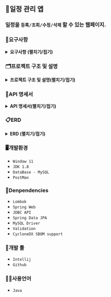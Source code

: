 ## 📆일정 관리 앱
### 일정을 `등록/조회/수정/삭제` 할 수 있는 웹페이지.

### 📖요구사항
<details><summary><b>요구사항 (펼치기/접기)</b></summary>

1. 사용자 관리
    - 사용자 등록
        - `이메일`, `이름`, `비밀번호`을 입력받아 사용자를 생성한다.
        - 생성시 `등록일`을 자동으로 입력한다.
        - 비밀번호는 `DB`에 `암호화`하여 저장된다.
        - 유저의 권한을 등록한다. (`관리자`, `일반 사용자`)
    - 사용자 조회
        - `JWT`과 `필터`를 사용하여 로그인 기능을 구현한다.
        - `회원가입`과 `로그인`을 제외한 모든 요청에서 `토큰`을 활용하여 인증 처리한다.
    - 사용자 수정
        - 사용자 정보를 `수정`할 수 있다. 
        - 수정시 `수정날짜`를 자동으로 갱신한다.
    - 사용자 삭제
        - 탈퇴 버튼을 클릭하여 탈퇴한다.
        - `탈퇴한 회원`과 `연관된 게시글`을 모두 삭제한다.
2. 일정 관리
    - 일정 등록
        - `로그인`한 회원에 한해서 게시글을 작성할 수 있다.
        - `제목`, `내용`을 입력하여 일정을 등록한다.
        - `작성/수정일`은 날짜와 시간을 모두 포함한 형태이다.
        - 등록시 외부 `API`를 활용하여 `날씨`를 등록한다.
    - 일정 조회
        - 모든 일정을 조회할 수 있다.
        - `수정일`을 기준으로 내림차순 정렬한다.
        - 한페이지에 사용자가 `선택한 갯수`만큼 일정을 표시한다.
        - 기본 페이지 크기는 `10`이다.
    - 일정 수정
        - 선택한 일정의 `할일`을 수정할 수 있다.
        - `관리자 권한`을 가진 유저만 일정을 `수정`할 수 있다.
    - 일정 삭제
        - `선택한 일정`을 삭제한다.
        - 삭제할땐 `비밀번호`를 함께 입력해야 한다.
        - `관리자 권한`을 가진 유저만 일정을 `삭제`할 수 있다.
        - 연관된 `댓글`을 모두 삭제한다.
3. 댓글 관리
    - 생성된 일정에 `댓글`을 남길 수 있다.
    - 댓글을 `조회`, `수정`, `삭제`할 수 있다.
    - 본인이 작성한 댓글만 `삭제`할 수 있다.
</details>

### 🗂️프로젝트 구조 및 설명
<details><summary><b>프로젝트 구조 및 설명(펼치기/접기)</b></summary> 

```bash
'src'                                                           # 일정 관리 프로젝트 관련 패키지와 소스 코드를 모아놓은 폴더 
 ├── 'main'
 │   └── 'java.com.sparta.schedule_project'                     # 일정 관리 프로젝트 
 │        ├── ScheduleProjectApplication.java                   # 시작 함수가 있는 class 
 │        ├── 'infra'                                           # 외부 API 연동과 관련된 폴더와 클래스들을 모아놓은 폴더
 │        │    └── WeatherApiService.java                       # 현재 날씨를 외부 API로부터 받아도는 서비스 class
 │        │
 │        ├── 'config'                                          # 프로젝트 설정 관련 class들을 모아놓은 폴더
 │        │    ├── PasswordEncoder.java                         # 비밀번호에 대한 암호화 및 대조 기능을 지원하는 class
 │        │    └── PasswordConfig.java                          # 비밀번호 관련 설정 (암호화 등)을 담당하는 class
 │        │
 │        ├── 'cookie'                                          # 쿠키 관련 클래스들을 모아놓은 폴더
 │        │    ├── UserAuth.java                                # 사용자 인증에 필요한 권한 정보를 나타내는 Enum
 │        │    ├── CookieManager.java                           # 쿠키 관련 기능을 제공하는 class
 │        │    └── JwtUtil.java                                 # JWT 토큰 생성 및 검증을 수행하는 class
 │        │ 
 │        ├── 'filter'                                          # 필터들을 모아놓은 폴더
 │        │    ├── AuthFilter.java                              # 인증 필터 (로그인 여부 확인 등)
 │        │    └── LoggingFilter.java                           # 로그 필터 (요청/응답 로그 기록)
 │        │
 │        ├── 'controller'                                      # 사용자 요청을 처리하기 위한 컨트롤러를 모아놓은 폴더 
 │        │    ├── ScheduleController.java                      # 일정 관련 요청을 처리하는 컨트롤러 class 
 │        │    ├── CommentController.java                       # 댓글 관련 요청을 처리하는 컨트롤러 class 
 │        │    └── UserController.java                          # 사용자 관련 요청을 처리하는 컨트롤러 class 
 │        │
 │        ├── 'dto'                                             # 데이터를 주고받기 위한 객체를 모아놓은 폴더 
 │        │   ├── 'request'                                     # 서버에 무언가 요청할때 사용되는 폴더 및 class들을 모아놓은 폴더
 │        │   │    ├── CreateUserRequestDto.java                # 사용자를 등록 요청할 때 사용하는 dto 
 │        │   │    ├── LoginRequestDto.java                     # 로그인을 요청할 때 사용하는 dto 
 │        │   │    ├── ModifyUserRequestDto.java                # 사용자를 수정할 때 사용하는 dto 
 │        │   │    ├── CreateScheduleRequestDto.java            # 일정 정보를 등록 요청할 때 사용하는 dto 
 │        │   │    ├── ModifyScheduleRequesthDto.java           # 일정을 수정할 때 사용하는 dto 
 │        │   │    ├── CreateCommentRequesthDto.java            # 댓글을 등록 요청할 때 사용하는 dto  
 │        │   │    └── ModifyCommentRequesthDto.java            # 댓글을 수정할 때 사용하는 dto
 │        │   │
 │        │   └── 'response'                                    # 서버에서 응답할때 사용되는 폴더 및 class들을 모아놓은 폴더
 │        │        ├── ResponseStatusDto.java                   # API응답 상태에 대한 정보를 제공하는 dto    
 │        │        ├── UserResponseDto.java                     # 서버로부터 사용자 요청 처리 결과를 받을 때 사용하는 class
 │        │        ├── UserDto.java                             # 사용자 dto class
 │        │        ├── ScheduleResponseDto.java                 # 서버로부터 일정 요청 처리 결과를 받을 때 사용하는 class
 │        │        ├── ScheduleDto.java                         # 일정 dto class
 │        │        ├── CommentResponseDto.java                  # 서버로부터 댓글 요청 처리 결과를 받을 때 사용하는 class    
 │        │        ├── CommentDto.java                          # 댓글 dto class
 │        │        └── PageDto.java                             # 페이징 정보를 담는 dto class 
 │        │         
 │        ├── 'entity'                                          # DB와 매핑되는 엔티티 클래스들을 모아놓은 폴더 
 │        │    ├── Comment.java                                 # 댓글 entity 
 │        │    ├── Schedule.java                                # 일정 entity 
 │        │    ├── Timestamped.java                             # 자동으로 시간을 넣어주는 entity
 │        │    └── User.java                                    # 사용자 entity 
 │        │         
 │        ├── 'exception'                                       # 사용자 요청을 처리하기 위한 컨트롤러를 모아놓은 폴더 
 │        │    ├── ResponseCode.java                            # API 응답 시 사용되는 상태 코드와 메시지를 정의하는 enum 
 │        │    ├── GlobalExceptionHandler.java                  # 예외 처리 class
 │        │    └── ResponseException.java                       # API 응답 시 발생하는 예외를 나타내는 class 
 │        │         
 │        ├── 'repository'                                      # DB와 상호작용하는 레포지토리를 모아놓은 폴더 
 │        │    ├── ScheduleRepository.java                      # 일정을 저장하고 조회하는 기능을 제공하는 레포지토리 class 
 │        │    ├── CommentRepository.java                       # 일정을 저장하고 조회하는 기능을 제공하는 레포지토리 class 
 │        │    └── UserRepository.java                          # 사용자를 저장하고 조회하는 기능을 제공하는 레포지토리 class 
 │        │         
 │        └── 'service'                                         # 비즈니스 로직을 처리하는 서비스들을 모아놓은 폴더 
 │             ├── ScheduleService.java                         # 일정 관련 비즈니스 로직을 처리하는 class 
 │             ├── CommentService.java                          # 댓글 관련 비즈니스 로직을 처리하는 class 
 │             └── UserService.java                             # 사용자 관련 비즈니스 로직을 처리하는 class 
 └── 'docs'                                                     # 일정 관리 프로젝트와 관련된 문서들을 모아놓은 폴더 
      ├── README.md                                             # 일정 관리 프로젝트에 대한 설명을 담은 파일 
      └── schedule.sql                                          # 일정 관리 프로젝트에서 사용되는 테스트 쿼리를 모은 파일
```
</details>

### 📑API 명세서
<details><summary><b>API 명세서(펼치기/접기)</b></summary>
<table>
    <tr>
        <th>api&nbsp;&nbsp;&nbsp;&nbsp;&nbsp;&nbsp;&nbsp;&nbsp;&nbsp;&nbsp;&nbsp;&nbsp;&nbsp;&nbsp;</th>
        <th>Method</th>
        <th>URL</th>
        <th>request header</th>
        <th>request</th>
        <th>response header</th>
        <th>response</th>                               
<th>status&nbsp;&nbsp;&nbsp;&nbsp;&nbsp;&nbsp;&nbsp;&nbsp;&nbsp;&nbsp;&nbsp;&nbsp;&nbsp;&nbsp;&nbsp;&nbsp;&nbsp;&nbsp;&nbsp;&nbsp;&nbsp;&nbsp;&nbsp;&nbsp;&nbsp;&nbsp;&nbsp;&nbsp;&nbsp;&nbsp;&nbsp;&nbsp;&nbsp;&nbsp;&nbsp;&nbsp;&nbsp;&nbsp;&nbsp;&nbsp;&nbsp;&nbsp;&nbsp;&nbsp;&nbsp;&nbsp;&nbsp;&nbsp;&nbsp;&nbsp;
        </th>
    </tr>
    <tr>
        <td><b>회원 가입</b></td>
        <td><span style=background-color:#786E12AA;font-weight:bold;>POST</span></td>
        <td><span>/api/signup</span></td>
        <td>RequestBody</td>
        <td><pre lang="json">{     
    "email": "hong@gmail.com",
    "password": "1q2w3e4r#",
    "name": "홍길동",
    "auth": "ADMIN"
}</pre></td>
        <td>application/json</td>
        <td><pre lang="json">{
    "message": "create user success",
    "status": 200
}</pre></td>
        <td>
            <span style=background-color:yellow;font-weight:bold;color:black;>201</span>: 사용자 정상등록<br/>
            <span style=background-color:skyblue;font-weight:bold;color:black;>409</span>: 중복된 이메일
        </td>
    </tr>
    <tr>
        <td><b>로그인</b></td>
        <td><span style=background-color:#786E12AA;font-weight:bold;>POST</span></td>
        <td><span>/api/login</span></td>
        <td>RequestBody</td>
        <td><pre lang="json">{
    "email" : "hong@email.com",
    "password" : "1q2w3e4r#"
}</pre></td>
        <td>application/json</td>
        <td><pre lang="json">{
    "message": "login success",
    "status": 201
}</pre></td>
        <td>
            <span style=background-color:yellow;font-weight:bold;color:black;>200</span>: 로그인 성공<br/>
            <span style=background-color:skyblue;font-weight:bold;color:black;>400</span>: 잘못된 값 입력<br/>
            <span style=background-color:skyblue;font-weight:bold;color:black;>401</span>: 일치하지 않는 비밀번호<br/>
            <span style=background-color:skyblue;font-weight:bold;color:black;>404</span>: 존재하지 않는 유저
        </td>
    </tr>
    <tr>
        <td><b>사용자<br/>정보 조회</b></td>
        <td><span style=background-color:#22741CAA;font-weight:bold;>GET</span></td>
        <td><span>/api<br/>/users/{userId}</span></td>
        <td>PathVariable</td>
        <td><code>N/A</code></td>
        <td>application/json</td>
        <td><pre lang="json">{
    "user": {
        "id": 1,
        "email": "hong@gmail.com",
        "password": "1q2w3e4r#",
        "name": "홍길동",
        "auth": "ADMIN"
    },
    "status": {
        "message": "search user success",
        "status": 200
    }
}</pre></td>
        <td>
            <span style=background-color:yellow;font-weight:bold;color:black;>200</span>: 사용자 정보 조회 성공<br/>
            <span style=background-color:skyblue;font-weight:bold;color:black;>400</span>: 토큰이 없음<br/>
            <span style=background-color:skyblue;font-weight:bold;color:black;>401</span>: 토큰 유효기간 만료<br/>
            <span style=background-color:skyblue;font-weight:bold;color:black;>401</span>: 지원하지 않는 토큰 형식<br/>
            <span style=background-color:skyblue;font-weight:bold;color:black;>403</span>: 권한이 없음<br/>
            <span style=background-color:skyblue;font-weight:bold;color:black;>404</span>: 존재하지 않는 유저<br/>
            <span style=background-color:skyblue;font-weight:bold;color:black;>404</span>: 잘못된 JWT 토큰
        </td>
    </tr>
    <tr>
        <td><b>사용자<br/>수정</b></td>
        <td><span style=background-color:#3B36CFAA;font-weight:bold;>PUT</span></td>
        <td><span>/api<br/>/users/{userId}</span></td>
        <td>PathVariable<br/>RequestBody</td>
        <td><pre lang="json">{    
    "userId": 1,        
    "password": "1q2w3e4r#",
    "name": "김길동"
}</pre></td>
        <td>application/json</td>
        <td><pre lang="json">{
    "message": "update user success",
    "status": 200
}</pre></td>
        <td>
            <span style=background-color:yellow;font-weight:bold;color:black;>200</span>: 사용자 정상수정<br/>
            <span style=background-color:skyblue;font-weight:bold;color:black;>400</span>: 잘못된 값 입력<br/>
            <span style=background-color:skyblue;font-weight:bold;color:black;>400</span>: 토큰이 없음<br/>
            <span style=background-color:skyblue;font-weight:bold;color:black;>401</span>: 토큰 유효기간 만료<br/>
            <span style=background-color:skyblue;font-weight:bold;color:black;>401</span>: 지원하지 않는 토큰 형식<br/>
            <span style=background-color:skyblue;font-weight:bold;color:black;>403</span>: 수정 권한이 없음<br/>
            <span style=background-color:skyblue;font-weight:bold;color:black;>404</span>: 존재하지 않는 유저<br/>
            <span style=background-color:skyblue;font-weight:bold;color:black;>404</span>: 잘못된 JWT 토큰
        </td>
    </tr>
    <tr>
        <td><b>사용자<br/>삭제</b></td>
        <td><span style=background-color:#CE3636AA;font-weight:bold;>DELETE</span></td>
        <td><span>/api<br/>/users/{userId}</span></td>
        <td>PathVariable</td>
        <td><code>N/A</code></td>
        <td>application/json</td>
        <td><pre lang="json">{
    "message": "delete user success",
    "status": 204
}</pre></td>
        <td>
            <span style=background-color:yellow;font-weight:bold;color:black;>204</span>: 사용자 정상삭제<br/>
            <span style=background-color:skyblue;font-weight:bold;color:black;>400</span>: 토큰이 없음<br/>
            <span style=background-color:skyblue;font-weight:bold;color:black;>401</span>: 토큰 유효기간 만료<br/>
            <span style=background-color:skyblue;font-weight:bold;color:black;>401</span>: 지원하지 않는 토큰 형식<br/>
            <span style=background-color:skyblue;font-weight:bold;color:black;>403</span>: 삭제 권한이 없음<br/>
            <span style=background-color:skyblue;font-weight:bold;color:black;>404</span>: 존재하지 않는 유저<br/>
            <span style=background-color:skyblue;font-weight:bold;color:black;>404</span>: 잘못된 JWT 토큰
        </td>
    </tr>
    <tr>
        <td><b>일정 등록</b></td>
        <td><span style=background-color:#786E12AA;font-weight:bold;>POST</span></td>
        <td><span>/api/{userId}<br/>/schedules</span></td>
        <td>PathVariable<br/>RequestBody</td>
        <td><pre lang="json">{
    "title": "제목제목제목",
    "content": "내용내용내용"
}</pre></td>
        <td>application/json</td>
        <td><pre lang="json">{
    "message": "create schedule success",
    "status": 201
}</pre></td>
        <td>
            <span style=background-color:yellow;font-weight:bold;color:black;>201</span>: 일정 정상등록<br/>
            <span style=background-color:skyblue;font-weight:bold;color:black;>400</span>: 토큰이 없음<br/>
            <span style=background-color:skyblue;font-weight:bold;color:black;>400</span>: 잘못된 내용 입력<br/>
            <span style=background-color:skyblue;font-weight:bold;color:black;>401</span>: 토큰 유효기간 만료<br/>
            <span style=background-color:skyblue;font-weight:bold;color:black;>401</span>: 지원하지 않는 토큰 형식<br/>
            <span style=background-color:skyblue;font-weight:bold;color:black;>404</span>: 잘못된 JWT 토큰
        </td>
    </tr>
    <tr>
        <td><b>일정 조회</b></td>
        <td><span style=background-color:#22741CAA;font-weight:bold;>GET</span></td>
        <td><span>/api/{userId}<br/>/schedules</span></td>
        <td>PathVariable<br/>RequestParam</td>
        <td><code>N/A</code></td>
        <td>allpication/json</td>
        <td><pre lang="json">{
    "schedules": [
        {
            "id": 3,
            "userId": 1,
            "userName": "홍길동",
            "title": "제목제목제목",
            "content": "내용내용내용",
            "weather": "맑다",
            "createDate": "2024-10-16T09:31:05.4463",
            "updateDate": "2024-10-16T09:31:05.4463"
        },
        {
            "id": 2,
            "userId": 1,
            "userName": "이길동",
            "title": "제목제목제목22",
            "content": "내용내용내용22",
            "weather": "맑다",
            "createDate": "2024-10-16T09:30:59.460334",
            "updateDate": "2024-10-16T09:30:59.460334"
        }
    ],
    "page": {
        "page": 1,
        "size": 2,
        "totalPage": 3
    },
    "status": {
        "state": 200,
        "message": "일정 조회 성공"
    }
}</pre></td>
        <td>
            <span style=background-color:yellow;font-weight:bold;color:black;>200</span>: 일정 정상조회<br/>
            <span style=background-color:skyblue;font-weight:bold;color:black;>400</span>: 토큰이 없음<br/>
            <span style=background-color:skyblue;font-weight:bold;color:black;>401</span>: 토큰 유효기간 만료<br/>
            <span style=background-color:skyblue;font-weight:bold;color:black;>401</span>: 지원하지 않는 토큰 형식<br/>
            <span style=background-color:skyblue;font-weight:bold;color:black;>404</span>: 잘못된 JWT 토큰
        </td>
    </tr>
    <tr>
        <td><b>일정 수정</b></td>
        <td><span style=background-color:#3B36CFAA;font-weight:bold;>PUT</span></td>
        <td><span>/api/{userId}<br/>/schedules/{scheduleId}</span></td>
        <td>PathVariable<br/>RequestBody</td>
        <td><pre lang="json">{
    "scheduleId": 1,
    "title" : "제목제목제목",
    "content" : "수정수정수정"
}</pre></td>
        <td>application/json</td>
        <td><pre lang="json">{
    "message": "update schedule success",
    "status": 200
}</pre></td>
        <td>
            <span style=background-color:yellow;font-weight:bold;color:black;>200</span>: 일정 정상수정<br/>
            <span style=background-color:skyblue;font-weight:bold;color:black;>400</span>: 토큰이 없음<br/>
            <span style=background-color:skyblue;font-weight:bold;color:black;>400</span>: 잘못된 값 입력<br/>
            <span style=background-color:skyblue;font-weight:bold;color:black;>401</span>: 토큰 유효기간 만료<br/>
            <span style=background-color:skyblue;font-weight:bold;color:black;>401</span>: 지원하지 않는 토큰 형식<br/>
            <span style=background-color:skyblue;font-weight:bold;color:black;>403</span>: 권한이 없음<br/>
            <span style=background-color:skyblue;font-weight:bold;color:black;>404</span>: 잘못된 JWT 토큰<br/>
            <span style=background-color:skyblue;font-weight:bold;color:black;>404</span>: 삭제된 일정
        </td>
    </tr>
    <tr>
        <td><b>일정 삭제</b></td>
        <td><span style=background-color:#CE3636AA;font-weight:bold;>DELETE</span></td>
        <td><span>/api/{userId}<br/>/schedules/{scheduleId}</span></td>
        <td>PathVariable</td>
        <td><code>N/A</code></td>
        <td>application/json</td>
        <td><pre lang="json">{
    "message": "delete schedule success",
    "status": 200
}</pre></td>
        <td>
            <span style=background-color:yellow;font-weight:bold;color:black;>200</span>: 일정 정상삭제<br/>
            <span style=background-color:skyblue;font-weight:bold;color:black;>400</span>: 토큰이 없음<br/>
            <span style=background-color:skyblue;font-weight:bold;color:black;>401</span>: 토큰 유효기간 만료<br/>
            <span style=background-color:skyblue;font-weight:bold;color:black;>401</span>: 지원하지 않는 토큰 형식<br/>
            <span style=background-color:skyblue;font-weight:bold;color:black;>403</span>: 권한이 없음<br/>
            <span style=background-color:skyblue;font-weight:bold;color:black;>404</span>: 잘못된 JWT 토큰<br/>
            <span style=background-color:skyblue;font-weight:bold;color:black;>404</span>: 삭제된 일정
        </td>
    </tr>
    <tr>
        <td><b>댓글 등록</b></td>
        <td><span style=background-color:#786E12AA;font-weight:bold;>POST</span></td>
        <td><span>/api/{userId}<br/>/schedule/{scheduleId}<br/>/comments</span></td>
        <td>PathVariable<br/>RequestBody</td>
        <td><pre lang="json">{     
    "scheduleId": 1,
    "content": "댓글댓글댓글"
}</pre></td>
        <td>application/json</td>
        <td><pre lang="json">{
    "message": "create comment success",
    "status": 201
}</pre></td>
        <td>
            <span style=background-color:yellow;font-weight:bold;color:black;>201</span>: 댓글 정상등록<br/>
            <span style=background-color:skyblue;font-weight:bold;color:black;>400</span>: 토큰이 없음<br/>
            <span style=background-color:skyblue;font-weight:bold;color:black;>400</span>: 잘못된 값 입력<br/>
            <span style=background-color:skyblue;font-weight:bold;color:black;>401</span>: 토큰 유효기간 만료<br/>
            <span style=background-color:skyblue;font-weight:bold;color:black;>401</span>: 지원하지 않는 토큰 형식<br/>
            <span style=background-color:skyblue;font-weight:bold;color:black;>403</span>: 권한이 없음<br/>
            <span style=background-color:skyblue;font-weight:bold;color:black;>404</span>: 잘못된 JWT 토큰
        </td>
    </tr>
        <tr>
        <td><b>일정 댓글 조회</b></td>
        <td><span style=background-color:#22741CAA;font-weight:bold;>GET</span></td>
        <td><span>/api/{userId}<br/>/schedule/{scheduleId}<br/>/comments</span></td>
        <td>PathVariable<br/>RequestParam</td>
        <td><code>N/A</code></td>
        <td>application/json</td>
        <td><pre lang="json">{
    "comment": [{
        "id": 1,
        "userId": 1,
        "scheduleId" : 1,
        "content" : "댓글댓글댓글",
        "createDate": "2022-10-16",
        "updateDate": "2022-10-20"
    },
    {
        "id": 2,
        "userId": 1,
        "scheduleId" : 1,
        "content" : "댓글댓글댓글22",
        "createDate": "2022-10-16",
        "updateDate": "2022-10-20"
    }],
    "page": {
        "page": 1,
        "size": 2,
        "totalPage": 3
    },
    "status": {
        "message": "search comment success",
        "status": 200
    },
}</pre></td>
        <td>
            <span style=background-color:yellow;font-weight:bold;color:black;>200</span>: 댓글 정상조회<br/>
            <span style=background-color:skyblue;font-weight:bold;color:black;>400</span>: 토큰이 없음<br/>
            <span style=background-color:skyblue;font-weight:bold;color:black;>401</span>: 토큰 유효기간 만료<br/>
            <span style=background-color:skyblue;font-weight:bold;color:black;>401</span>: 지원하지 않는 토큰 형식<br/>
            <span style=background-color:skyblue;font-weight:bold;color:black;>404</span>: 잘못된 JWT 토큰
        </td>
    </tr>
    <tr>
        <td><b>댓글 수정</b></td>
        <td><span style=background-color:#3B36CFAA;font-weight:bold;>PUT</span></td>
        <td><span>/api/{userId}<br/>/schedule/{scheduleId}<br/>/comments/{commentId}</span></td>
        <td>PathVariable<br/>RequestBody</td>
        <td><pre lang="json">{
    "commentId": 1,
    "content" : "댓글 수정수정수정"
}</pre></td>
        <td>application/json</td>
        <td><pre lang="json">{
    "message": "update comment success",
    "status": 200
}</pre></td>
        <td>
            <span style=background-color:yellow;font-weight:bold;color:black;>200</span>: 댓글 정상수정<br/>
            <span style=background-color:skyblue;font-weight:bold;color:black;>400</span>: 토큰이 없음<br/>
            <span style=background-color:skyblue;font-weight:bold;color:black;>400</span>: 잘못된 값 입력<br/>
            <span style=background-color:skyblue;font-weight:bold;color:black;>401</span>: 토큰 유효기간 만료<br/>
            <span style=background-color:skyblue;font-weight:bold;color:black;>401</span>: 지원하지 않는 토큰 형식<br/>
            <span style=background-color:skyblue;font-weight:bold;color:black;>403</span>: 권한이 없음<br/>
            <span style=background-color:skyblue;font-weight:bold;color:black;>404</span>: 잘못된 JWT 토큰<br/>
            <span style=background-color:skyblue;font-weight:bold;color:black;>404</span>: 삭제된 댓글
        </td>
    </tr>
    <tr>
        <td><b>댓글 삭제</b></td>
        <td><span style=background-color:#CE3636AA;font-weight:bold;>DELETE</span></td>
        <td><span>/api/{userId}<br/>/schedule/{scheduleId}<br/>/comments/{commentId}</span></td>
        <td>PathVariable</td>
        <td><code>N/A</code></td>
        <td>application/json</td>
        <td><pre lang="json">{
    "message": "delete comment success",
    "status": 204
}</pre></td>
        <td>
            <span style=background-color:yellow;font-weight:bold;color:black;>204</span>: 댓글 정상삭제<br/>
            <span style=background-color:skyblue;font-weight:bold;color:black;>400</span>: 토큰이 없음<br/>
            <span style=background-color:skyblue;font-weight:bold;color:black;>401</span>: 토큰 유효기간 만료<br/>
            <span style=background-color:skyblue;font-weight:bold;color:black;>401</span>: 지원하지 않는 토큰 형식<br/>
            <span style=background-color:skyblue;font-weight:bold;color:black;>403</span>: 권한이 없음<br/>
            <span style=background-color:skyblue;font-weight:bold;color:black;>404</span>: 잘못된 JWT 토큰<br/>
            <span style=background-color:skyblue;font-weight:bold;color:black;>404</span>: 삭제된 댓글
        </td>
    </tr>          
</table>
</details>

### 📋ERD
<details><summary><b>ERD (펼치기/접기)</b></summary>
<img src="images/erd.png"/>
</details>


### 🖥️개발환경
- `Window 11`
- `JDK 1.8`
- `DataBase - MySQL`
- `PostMan`

### 💫Denpendencies
- `Lombok`
- `Spring Web`
- `JDBC API`
- `Spring Data JPA`
- `MySQL Driver`
- `Validation`
- `CycloneDX SBOM support`

### 🔨개발 툴
- `Intellij`
- `Github`

### 🧑‍💻사용언어
- `Java`